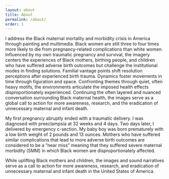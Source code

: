 ```yaml
---
layout: about
title: About
permalink: /about/
order: 1
---
```


I address the Black maternal mortality and morbidity crisis in America through painting and multimedia. Black women are still three to four times more likely to die from pregnancy-related complications than white women. Influenced by my own traumatic pregnancy and survival, the imagery centers the experiences of Black mothers, birthing people, and children who have suffered adverse birth outcomes but challenge the institutional modes in finding solutions. Familial vantage points shift resolution perceptions after experienced birth trauma. Dynamics foster movements in time through figuration and space. Confronting themes through quiet, often heavy motifs, the environments articulate the imposed health effects disproportionately experienced. Continuing the often layered and nuanced conversation surrounding Black maternal health, the images serve as a global call to action for more awareness, research, and the eradication of unnecessary maternal and infant death.

My first pregnancy abruptly ended with a traumatic delivery. I was diagnosed with preeclampsia
at 32 weeks and 4 days. Two days later, I delivered by emergency c-section. My baby boy was
born prematurely with a low birth weight of 2 pounds and 13 ounces. Mothers who have suffered
similar complications that lead to more adverse birth outcomes are considered to be a “near miss”
meaning that they suffered severe maternal morbidity (SMM) in which Black women are
disproportionately affected.

While uplifting Black mothers and children, the images and sound narratives serve as a call to
action for more awareness, research, and eradication of unnecessary maternal and infant death in
the United States of America.
